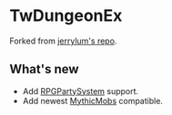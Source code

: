 # TwDungeonEx
Forked from [jerrylum's repo](https://github.com/Jerrylum/TwDungeonEx2.0).

## What's new
* Add [RPGPartySystem](https://www.spigotmc.org/resources/rpg-party-system.14858/) support.
* Add newest [MythicMobs](/manual/doku.php/databases/mobs/overview) compatible.